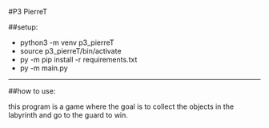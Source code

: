 #P3 PierreT

##setup:

* python3 -m venv p3_pierreT
* source p3_pierreT/bin/activate
* py -m pip install -r requirements.txt
* py -m main.py

-----------------------------------------

##how to use:

this program is a game
where the goal is to collect the objects
in the labyrinth and go to the guard to win.
